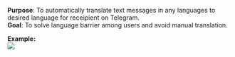 <b>Purpose</b>: To automatically translate text messages in any languages to desired language for receipient on Telegram. <br/>
<b>Goal</b>: To solve language barrier among users and avoid manual translation. <br/>

<b>Example:</b><br/>
<img src="https://user-images.githubusercontent.com/39009573/167291979-e4fd2011-d344-4a02-8098-4ec16abdfa03.jpg" max-width=100% height=auto>
